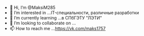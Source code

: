 - 👋 Hi, I’m @MaksiM285
- 👀 I’m interested in ...IT-специальности, различные разработки
- 🌱 I’m currently learning ...в СПбГЭТУ "ЛЭТИ"
- 💞️ I’m looking to collaborate on ...
- 📫 How to reach me ...https://vk.com/maks1757

<!---
MaksiM285/MaksiM285 is a ✨ special ✨ repository because its `README.md` (this file) appears on your GitHub profile.
You can click the Preview link to take a look at your changes.
--->
